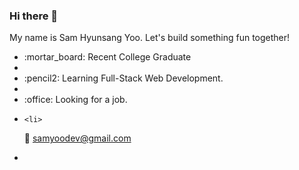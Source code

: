 ### Hi there 👋
My name is Sam Hyunsang Yoo. Let's build something fun together!

<!--
**syoo0295/syoo0295** is a ✨ _special_ ✨ repository because its `README.md` (this file) appears on your GitHub profile.

Here are some ideas to get you started:

- 🔭 I’m currently working on ...
- 🌱 I’m currently learning ...
- 👯 I’m looking to collaborate on ...
- 🤔 I’m looking for help with ...
- 💬 Ask me about ...
- 📫 How to reach me: ...
- 😄 Pronouns: ...
- ⚡ Fun fact: ...
-->
<ul>
  <li>
  :mortar_board: Recent College Graduate
  <li/>
  <li>
  :pencil2: Learning Full-Stack Web Development.
  <li/>

  <li>
  :office: Looking for a job.
  <li/>
  
    <li>
  :email: samyoodev@gmail.com
  <li/>
  <ul/>
